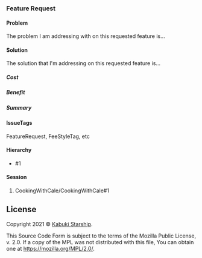 ### Feature Request

#### Problem

The problem I am addressing with on this requested feature is...

#### Solution

The solution that I'm addressing on this requested feature is...

##### Cost



##### Benefit



##### Summary



#### IssueTags

FeatureRequest, FeeStyleTag, etc

#### Hierarchy

* #1

#### Session

1. CookingWithCale/CookingWithCale#1

## License

Copyright 2021 © [Kabuki Starship](https://kabukistarship.com).

This Source Code Form is subject to the terms of the Mozilla Public License, v. 2.0. If a copy of the MPL was not distributed with this file, You can obtain one at <https://mozilla.org/MPL/2.0/>.
